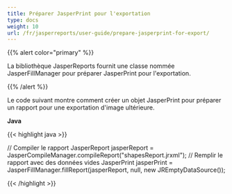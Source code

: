```yaml
---
title: Préparer JasperPrint pour l'exportation
type: docs
weight: 10
url: /fr/jasperreports/user-guide/prepare-jasperprint-for-export/
---
```


{{% alert color="primary" %}}

La bibliothèque JasperReports fournit une classe nommée JasperFillManager pour préparer JasperPrint pour l'exportation.

{{% /alert %}}

Le code suivant montre comment créer un objet JasperPrint pour préparer un rapport pour une exportation d'image ultérieure.

**Java**

{{< highlight java >}}

// Compiler le rapport
JasperReport jasperReport = JasperCompileManager.compileReport("shapesReport.jrxml");
// Remplir le rapport avec des données vides
JasperPrint jasperPrint = JasperFillManager.fillReport(jasperReport, null, new JREmptyDataSource());

{{< /highlight >}}
